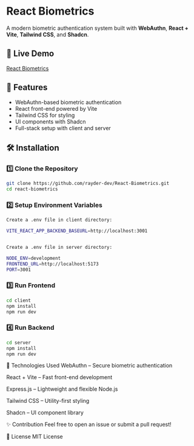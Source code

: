 # React Biometrics

A modern biometric authentication system built with **WebAuthn**, **React + Vite**, **Tailwind CSS**, and **Shadcn**.

## 🔗 Live Demo

[React Biometrics](https://react-biometrics-ray.vercel.app/)

## 🚀 Features

- WebAuthn-based biometric authentication
- React front-end powered by Vite
- Tailwind CSS for styling
- UI components with Shadcn
- Full-stack setup with client and server

## 🛠 Installation

### 1️⃣ Clone the Repository

```bash
git clone https://github.com/rayder-dev/React-Biometrics.git
cd react-biometrics
```

### 2️⃣ Setup Environment Variables

```bash
Create a .env file in client directory:

VITE_REACT_APP_BACKEND_BASEURL=http://localhost:3001


Create a .env file in server directory:

NODE_ENV=development
FRONTEND_URL=http://localhost:5173
PORT=3001
```

### 3️⃣ Run Frontend

```bash
cd client
npm install
npm run dev
```

### 4️⃣ Run Backend

```bash
cd server
npm install
npm run dev
```

📜 Technologies Used
WebAuthn – Secure biometric authentication

React + Vite – Fast front-end development

Express.js – Lightweight and flexible Node.js

Tailwind CSS – Utility-first styling

Shadcn – UI component library

✨ Contribution
Feel free to open an issue or submit a pull request!

📄 License
MIT License
